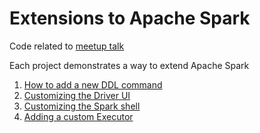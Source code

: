 
# Extensions to Apache Spark

Code related to [meetup talk](https://www.slideshare.net/SandeepJoshi55/apache-spark-undocumented-extensions-78929290)

Each project demonstrates a way to extend Apache Spark

1. [How to add a new DDL command](new_command)
2. [Customizing the Driver UI](webui)
3. [Customizing the Spark shell](new_repl)
4. [Adding a custom Executor](custom_executor)
